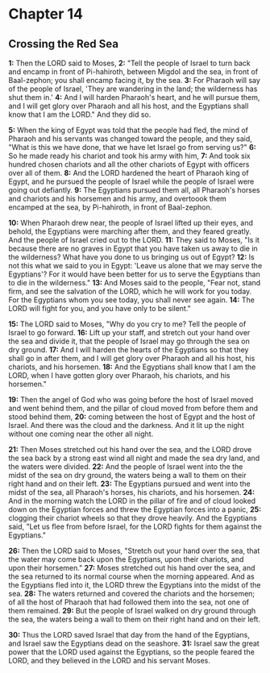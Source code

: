 # Chapter 14

## Crossing the Red Sea

**1:** Then the LORD said to Moses,
**2:** "Tell the people of Israel to turn back and encamp in front of Pi-hahiroth, between Migdol and the sea, in front of Baal-zephon; you shall encamp facing it, by the sea.
**3:** For Pharaoh will say of the people of Israel, 'They are wandering in the land; the wilderness has shut them in.'
**4:** And I will harden Pharaoh's heart, and he will pursue them, and I will get glory over Pharaoh and all his host, and the Egyptians shall know that I am the LORD." And they did so.

**5:** When the king of Egypt was told that the people had fled, the mind of Pharaoh and his servants was changed toward the people, and they said, "What is this we have done, that we have let Israel go from serving us?"
**6:** So he made ready his chariot and took his army with him,
**7:** And took six hundred chosen chariots and all the other chariots of Egypt with officers over all of them.
**8:** And the LORD hardened the heart of Pharaoh king of Egypt, and he pursued the people of Israel while the people of Israel were going out defiantly.
**9:** The Egyptians pursued them all, all Pharaoh's horses and chariots and his horsemen and his army, and overtoook them encamped at the sea, by Pi-hahiroth, in front of Baal-zephon.

**10:** When Pharaoh drew near, the people of Israel lifted up their eyes, and behold, the Egyptians were marching after them, and they feared greatly. And the people of Israel cried out to the LORD.
**11:** They said to Moses, "Is it because there are no graves in Egypt that you have taken us away to die in the wilderness? What have you done to us bringing us out of Egypt?
**12:** Is not this what we said to you in Egypt: 'Leave us alone that we may serve the Egyptians'? For it would have been better for us to serve the Egyptians than to die in the wilderness."
**13:** And Moses said to the people, "Fear not, stand firm, and see the salvation of the LORD, which he will work for you today. For the Egyptians whom you see today, you shall never see again.
**14:** The LORD will fight for you, and you have only to be silent."

**15:** The LORD said to Moses, "Why do you cry to me? Tell the people of Israel to go forward.
**16:** Lift up your staff, and stretch out your hand over the sea and divide it, that the people of Israel may go through the sea on dry ground.
**17:** And I will harden the hearts of the Egyptians so that they shall go in after them, and I will get glory over Pharaoh and all his host, his chariots, and his horsemen.
**18:** And the Egyptians shall know that I am the LORD, when I have gotten glory over Pharaoh, his chariots, and his horsemen."

**19:** Then the angel of God who was going before the host of Israel moved and went behind them, and the pillar of cloud moved from before them and stood behind them,
**20:** coming between the host of Egypt and the host of Israel. And there was the cloud and the darkness. And it lit up the night without one coming near the other all night.

**21:** Then Moses stretched out his hand over the sea, and the LORD drove the sea back by a strong east wind all night and made the sea dry land, and the waters were divided.
**22:** And the people of Israel went into the the midst of the sea on dry ground, the waters being a wall to them on their right hand and on their left.
**23:** The Egyptians pursued and went into the midst of the sea, all Pharaoh's horses, his chariots, and his horsemen.
**24:** And in the morning watch the LORD in the pillar of fire and of cloud looked down on the Egyptian forces and threw the Egyptian forces into a panic,
**25:** clogging their chariot wheels so that they drove heavily. And the Egyptians said, "Let us flee from before Israel, for the LORD fights for them against the Egyptians."

**26:** Then the LORD said to Moses, "Stretch out your hand over the sea, that the water may come back upon the Egyptians, upon their chariots, and upon their horsemen."
**27:** Moses stretched out his hand over the sea, and the sea returned to its normal course when the morning appeared. And as the Egyptians fled into it, the LORD threw the Egyptians into the midst of the sea.
**28:** The waters returned and covered the chariots and the horsemen; of all the host of Pharaoh that had followed them into the sea, not one of them remained.
**29:** But the people of Israel walked on dry ground through the sea, the waters being a wall to them on their right hand and on their left.

**30:** Thus the LORD saved Israel that day from the hand of the Egyptians, and Israel saw the Egyptians dead on the seashore. 
**31:** Israel saw the great power that the LORD used against the Egyptians, so the people feared the LORD, and they believed in the LORD and his servant Moses.

